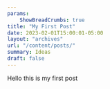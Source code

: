 ```yaml
---
params:
    ShowBreadCrumbs: true
title: "My First Post"
date: 2023-02-01T15:00:01-05:00
layout: "archives"
url: "/content/posts/"
summary: Ideas
draft: false
---
```


Hello this is my first post